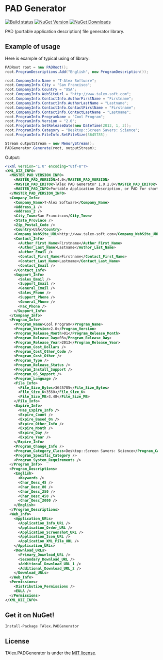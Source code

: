 # PAD Generator
[![Build status](https://ci.appveyor.com/api/projects/status/71llytbdjtbaqup4?svg=true)](https://ci.appveyor.com/project/T-Alex/padgenerator)
[![NuGet Version](http://img.shields.io/nuget/v/TAlex.PADGenerator.svg?style=flat)](https://www.nuget.org/packages/TAlex.PADGenerator/) [![NuGet Downloads](http://img.shields.io/nuget/dt/TAlex.PADGenerator.svg?style=flat)](https://www.nuget.org/packages/TAlex.PADGenerator/)

PAD (portable application description) file generator library.

## Example of usage
Here is example of typical using of library:

```C#
PADRoot root = new PADRoot();
root.ProgramDescriptions.Add("English", new ProgramDescription());

root.CompanyInfo.Name = "T-Alex Software";
root.CompanyInfo.City = "San Francisco";
root.CompanyInfo.Country = "USA";
root.CompanyInfo.WebSiteUrl = "http://www.talex-soft.com";
root.CompanyInfo.ContactInfo.AuthorFirstName = "Firstname";
root.CompanyInfo.ContactInfo.AuthorLastName = "Lastname";
root.CompanyInfo.ContactInfo.ContactFirstName = "Firstname";
root.CompanyInfo.ContactInfo.ContactLastName = "Lastname";
root.ProgramInfo.ProgramName = "Cool Program";
root.ProgramInfo.Version = "2.0";
root.ProgramInfo.SetReleaseDate(new DateTime(2013, 1, 3));
root.ProgramInfo.Category = "Desktop::Screen Savers: Science";
root.ProgramInfo.FileInfo.SetFileSize(3645785);

Stream outputStream = new MemoryStream();
PADGenerator.Generate(root, outputStream);
```
Output:
```XML
<?xml version="1.0" encoding="utf-8"?>
<XML_DIZ_INFO>
  <MASTER_PAD_VERSION_INFO>
    <MASTER_PAD_VERSION>4.0</MASTER_PAD_VERSION>
    <MASTER_PAD_EDITOR>TAlex PAD Generator 1.0.2.0</MASTER_PAD_EDITOR>
    <MASTER_PAD_INFO>Portable Application Description, or PAD for short, is a data set that is used by shareware authors to disseminate information to anyone interested in their software products. To find out more go to http://pad.asp-software.org</MASTER_PAD_INFO>
  </MASTER_PAD_VERSION_INFO>
  <Company_Info>
    <Company_Name>T-Alex Software</Company_Name>
    <Address_1 />
    <Address_2 />
    <City_Town>San Francisco</City_Town>
    <State_Province />
    <Zip_Postal_Code />
    <Country>USA</Country>
    <Company_WebSite_URL>http://www.talex-soft.com</Company_WebSite_URL>
    <Contact_Info>
      <Author_First_Name>Firstname</Author_First_Name>
      <Author_Last_Name>Lastname</Author_Last_Name>
      <Author_Email />
      <Contact_First_Name>Firstname</Contact_First_Name>
      <Contact_Last_Name>Lastname</Contact_Last_Name>
      <Contact_Email />
    </Contact_Info>
    <Support_Info>
      <Sales_Email />
      <Support_Email />
      <General_Email />
      <Sales_Phone />
      <Support_Phone />
      <General_Phone />
      <Fax_Phone />
    </Support_Info>
  </Company_Info>
  <Program_Info>
    <Program_Name>Cool Program</Program_Name>
    <Program_Version>2.0</Program_Version>
    <Program_Release_Month>01</Program_Release_Month>
    <Program_Release_Day>03</Program_Release_Day>
    <Program_Release_Year>2013</Program_Release_Year>
    <Program_Cost_Dollars />
    <Program_Cost_Other_Code />
    <Program_Cost_Other />
    <Program_Type />
    <Program_Release_Status />
    <Program_Install_Support />
    <Program_OS_Support />
    <Program_Language />
    <File_Info>
      <File_Size_Bytes>3645785</File_Size_Bytes>
      <File_Size_K>3560</File_Size_K>
      <File_Size_MB>3.48</File_Size_MB>
    </File_Info>
    <Expire_Info>
      <Has_Expire_Info />
      <Expire_Count />
      <Expire_Based_On />
      <Expire_Other_Info />
      <Expire_Month />
      <Expire_Day />
      <Expire_Year />
    </Expire_Info>
    <Program_Change_Info />
    <Program_Category_Class>Desktop::Screen Savers: Science</Program_Category_Class>
    <Program_Specific_Category />
    <Program_System_Requirements />
  </Program_Info>
  <Program_Descriptions>
    <English>
      <Keywords />
      <Char_Desc_45 />
      <Char_Desc_80 />
      <Char_Desc_250 />
      <Char_Desc_450 />
      <Char_Desc_2000 />
    </English>
  </Program_Descriptions>
  <Web_Info>
    <Application_URLs>
      <Application_Info_URL />
      <Application_Order_URL />
      <Application_Screenshot_URL />
      <Application_Icon_URL />
      <Application_XML_File_URL />
    </Application_URLs>
    <Download_URLs>
      <Primary_Download_URL />
      <Secondary_Download_URL />
      <Additional_Download_URL_1 />
      <Additional_Download_URL_2 />
    </Download_URLs>
  </Web_Info>
  <Permissions>
    <Distribution_Permissions />
    <EULA />
  </Permissions>
</XML_DIZ_INFO>
```


## Get it on NuGet!

    Install-Package TAlex.PADGenerator

## License
TAlex.PADGenerator is under the [MIT license](LICENSE.md).
